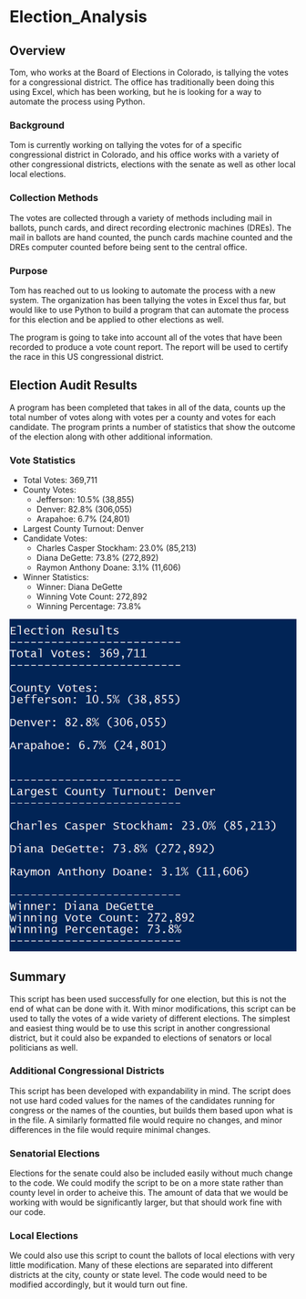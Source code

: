 # Election_Analysis

## Overview

Tom, who works at the Board of Elections in Colorado, is tallying the votes for a congressional district.  The office has traditionally been doing this using Excel, which has been working, but he is looking for a way to automate the process using Python.

### Background

Tom is currently working on tallying the votes for of a specific congressional district in Colorado, and his office works with a variety of other congressional districts, elections with the senate as well as other local local elections.

### Collection Methods

The votes are collected through a variety of methods including mail in ballots, punch cards, and direct recording electronic machines (DREs).  The mail in ballots are hand counted, the punch cards machine counted and the DREs computer counted before being sent to the central office.

### Purpose

Tom has reached out to us looking to automate the process with a new system.  The organization has been tallying the votes in Excel thus far, but would like to use Python to build a program that can automate the process for this election and be applied to other elections as well.

The program is going to take into account all of the votes that have been recorded to produce a vote count report.  The report will be used to certify the race in this US congressional district.

## Election Audit Results

A program has been completed that takes in all of the data, counts up the total number of votes along with votes per a county and votes for each candidate.  The program prints a number of statistics that show the outcome of the election along with other additional information.

### Vote Statistics

* Total Votes: 369,711
* County Votes:
	* Jefferson: 10.5% (38,855)
	* Denver: 82.8% (306,055)
	* Arapahoe: 6.7% (24,801)
* Largest County Turnout: Denver
* Candidate Votes:
	* Charles Casper Stockham: 23.0% (85,213)
	* Diana DeGette: 73.8% (272,892)
	* Raymon Anthony Doane: 3.1% (11,606)
* Winner Statistics: 
	* Winner: Diana DeGette
	* Winning Vote Count: 272,892
	* Winning Percentage: 73.8%

![Election Results](https://github.com/ForTheGold/Election_Analysis/blob/main/Resources/election_results.png)

## Summary

This script has been used successfully for one election, but this is not the end of what can be done with it.  With minor modifications, this script can be used to tally the votes of a wide variety of different elections.  The simplest and easiest thing would be to use this script in another congressional district, but it could also be expanded to elections of senators or local politicians as well.

### Additional Congressional Districts

This script has been developed with expandability in mind.  The script does not use hard coded values for the names of the candidates running for congress or the names of the counties, but builds them based upon what is in the file.  A similarly formatted file would require no changes, and minor differences in the file would require minimal changes.

### Senatorial Elections

Elections for the senate could also be included easily without much change to the code.  We could modify the script to be on a more state rather than county level in order to acheive this.  The amount of data that we would be working with would be significantly larger, but that should work fine with our code.

### Local Elections

We could also use this script to count the ballots of local elections with very little modification.  Many of these elections are separated into different districts at the city, county or state level.  The code would need to be modified accordingly, but it would turn out fine.










